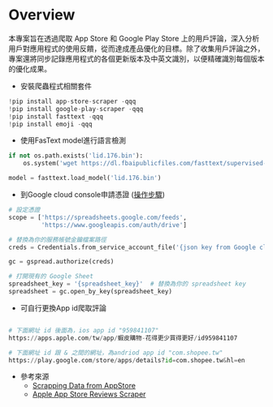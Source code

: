# Overview

本專案旨在透過爬取 App Store 和 Google Play Store 上的用戶評論，深入分析用戶對應用程式的使用反饋，從而達成產品優化的目標。除了收集用戶評論之外，專案還將同步記錄應用程式的各個更新版本及中英文識別，以便精確識別每個版本的優化成果。

- 安裝爬蟲程式相關套件
```python
!pip install app-store-scraper -qqq
!pip install google-play-scraper -qqq
!pip install fasttext -qqq
!pip install emoji -qqq
```

- 使用FasText model進行語言檢測
```python
if not os.path.exists('lid.176.bin'):
    os.system('wget https://dl.fbaipublicfiles.com/fasttext/supervised-models/lid.176.bin')

model = fasttext.load_model('lid.176.bin')
```

- 到Google cloud console申請憑證 ([操作步驟](https://www.learncodewithmike.com/2020/08/python-write-to-google-sheet.html))
```python
# 設定憑證
scope = ['https://spreadsheets.google.com/feeds',
         'https://www.googleapis.com/auth/drive']

# 替換為你的服務帳號金鑰檔案路徑
creds = Credentials.from_service_account_file('{json key from Google cloud console}', scopes=scope)

gc = gspread.authorize(creds)

# 打開現有的 Google Sheet
spreadsheet_key = '{spreadsheet_key}'  # 替換為你的 spreadsheet key
spreadsheet = gc.open_by_key(spreadsheet_key)
```

- 可自行更換App id爬取評論
```python

# 下面網址 id 後面為，ios app id "959841107"
https://apps.apple.com/tw/app/蝦皮購物-花得更少買得更好/id959841107

# 下面網址 id 跟 & 之間的網址，為andriod app id "com.shopee.tw"
https://play.google.com/store/apps/details?id=com.shopee.tw&hl=en
```

- 參考來源
    - [Scrapping Data from AppStore](https://medium.com/@amaliaazizah160199/scrapping-data-from-appstore-1946773f0b9f)
    - [Apple App Store Reviews Scraper](https://github.com/glennfang/apple-app-reviews-scraper/tree/main)
